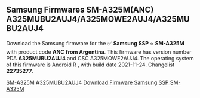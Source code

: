 <h2>Samsung Firmwares SM-A325M(ANC) A325MUBU2AUJ4/A325MOWE2AUJ4/A325MUBU2AUJ4</h2>
Download the Samsung firmware for the ✅ <strong>Samsung SSP </strong> ⭐ <strong>SM-A325M</strong> with product code <strong>ANC</strong> <strong> from Argentina</strong>. This firmware has version number PDA <strong>A325MUBU2AUJ4</strong> and CSC A325MOWE2AUJ4. The operating system of this firmware is Android R , with build date 2021-11-24. Changelist <strong>22735277</strong>.


[SM-A325M](https://samfirm.shop/samsung/model/SM-A325M)
[A325MUBU2AUJ4](https://samfirm.shop/samsung/pda/A325MUBU2AUJ4)
[Download Firmware Samsung SSP SM-A325M](https://samfirm.shop/samsung/firmware/476975)
